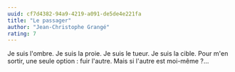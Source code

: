 ```yaml
---
uuid: cf7d4382-94a9-4219-a091-de5de4e221fa
title: "Le passager"
author: "Jean-Christophe Grangé"
rating: 7
---
```


Je suis l'ombre. Je suis la proie. Je suis le tueur. Je suis la cible. Pour m'en sortir, une seule option : fuir l'autre. Mais si l'autre est moi-même ?...